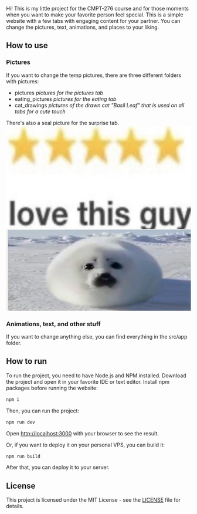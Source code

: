 Hi! This is my little project for the CMPT-276 course and for those moments when you want to make your favorite person feel special.
This is a simple website with a few tabs with engaging content for your partner.
You can change the pictures, text, animations, and places to your liking.

## How to use
### Pictures
If you want to change the temp pictures, there are three different folders with pictures:
- pictures *pictures for the pictures tab*
- eating_pictures *pictures for the eating tab*
- cat_drawings *pictures of the drawn cat "Basil Leaf" that is used on all tabs for a cute touch*

There's also a seal picture for the surprise tab.
![seal](/public/silly_seal.jpg)

### Animations, text, and other stuff
If you want to change anything else, you can find everything in the src/app folder.

## How to run
To run the project, you need to have Node.js and NPM installed.
Download the project and open it in your favorite IDE or text editor.
Install npm packages before running the website:

```bash
npm i
```

Then, you can run the project:

```bash
npm run dev
```

Open [http://localhost:3000](http://localhost:3000) with your browser to see the result.

Or, if you want to deploy it on your personal VPS, you can build it:

```bash
npm run build
```

After that, you can deploy it to your server.

## License
This project is licensed under the MIT License - see the [LICENSE](LICENSE) file for details.